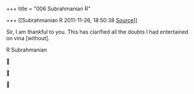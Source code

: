 +++
title = "006 Subrahmanian R"

+++
[[Subrahmanian R	2011-11-26, 18:50:38 [Source](https://groups.google.com/g/samskrita/c/P3Zt4x8SBKo)]]



Sir, I am thankful to you. This has clarified all the doubts I had entertained on vina \[without\].

R Subrahmanian  
  







